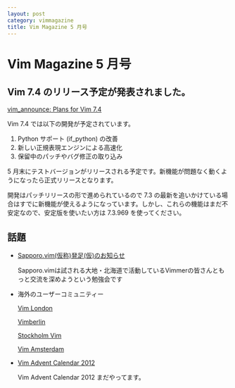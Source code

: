 ```yaml
---
layout: post
category: vimmagazine
title: Vim Magazine 5 月号
---
```


# Vim Magazine 5 月号

## Vim 7.4 のリリース予定が発表されました。

[vim_announce: Plans for Vim 7.4](https://groups.google.com/d/msg/vim_announce/ZWWgK9aXQ2Y/IMObY8lBFm0J)

Vim 7.4 では以下の開発が予定されています。

1. Python サポート (if_python) の改善
2. 新しい正規表現エンジンによる高速化
3. 保留中のパッチやバグ修正の取り込み

5 月末にテストバージョンがリリースされる予定です。新機能が問題なく動くようになったら正式リリースとなります。

開発はパッチリリースの形で進められているので 7.3 の最新を追いかけている場合はすでに新機能が使えるようになっています。しかし、これらの機能はまだ不安定なので、安定版を使いたい方は 7.3.969 を使ってください。


## 話題

- [Sapporo.vim(仮称)発足(仮)のお知らせ](http://wp.raa0121.info/2013/05/sapporovim.html)

  Sapporo.vimは試される大地・北海道で活動しているVimmerの皆さんともっと交流を深めようという勉強会です

- 海外のユーザーコミュニティー

  [Vim London](http://www.meetup.com/Vim-London/)

  [Vimberlin](http://vimberlin.de/)

  [Stockholm Vim](http://www.meetup.com/Stockholm-Vim/)

  [Vim Amsterdam](http://www.meetup.com/Vim-Amsterdam/)

- [Vim Advent Calendar 2012](http://atnd.org/events/33746)

  Vim Advent Calendar 2012 まだやってます。

